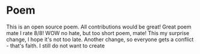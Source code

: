 # Poem
This is an open source poem. All contributions would be great!
Great poem mate I rate 8/8!
WOW no hate, but too short poem, mate!
This my surprise change, I hope it's not too late.
Another change, so everyone gets a conflict - that's faith. 
I still do not want to create